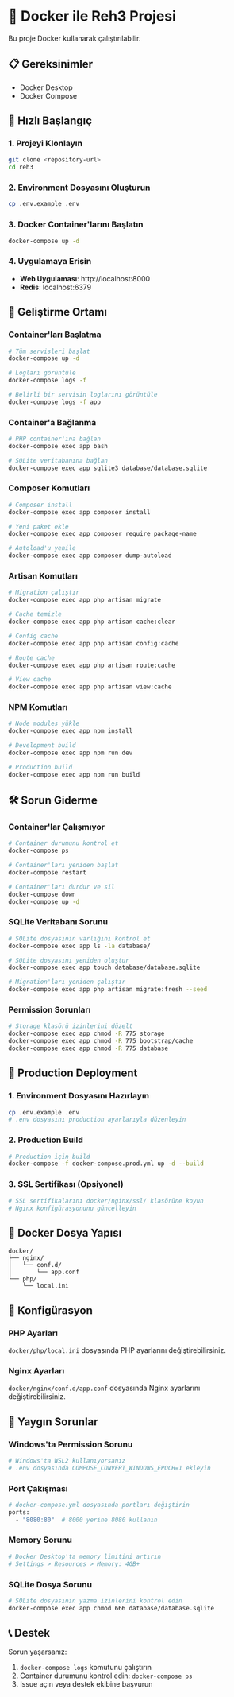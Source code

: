 # 🐳 Docker ile Reh3 Projesi

Bu proje Docker kullanarak çalıştırılabilir.

## 📋 Gereksinimler

- Docker Desktop
- Docker Compose

## 🚀 Hızlı Başlangıç

### 1. Projeyi Klonlayın
```bash
git clone <repository-url>
cd reh3
```

### 2. Environment Dosyasını Oluşturun
```bash
cp .env.example .env
```

### 3. Docker Container'larını Başlatın
```bash
docker-compose up -d
```

### 4. Uygulamaya Erişin
- **Web Uygulaması**: http://localhost:8000
- **Redis**: localhost:6379

## 🔧 Geliştirme Ortamı

### Container'ları Başlatma
```bash
# Tüm servisleri başlat
docker-compose up -d

# Logları görüntüle
docker-compose logs -f

# Belirli bir servisin loglarını görüntüle
docker-compose logs -f app
```

### Container'a Bağlanma
```bash
# PHP container'ına bağlan
docker-compose exec app bash

# SQLite veritabanına bağlan
docker-compose exec app sqlite3 database/database.sqlite
```

### Composer Komutları
```bash
# Composer install
docker-compose exec app composer install

# Yeni paket ekle
docker-compose exec app composer require package-name

# Autoload'u yenile
docker-compose exec app composer dump-autoload
```

### Artisan Komutları
```bash
# Migration çalıştır
docker-compose exec app php artisan migrate

# Cache temizle
docker-compose exec app php artisan cache:clear

# Config cache
docker-compose exec app php artisan config:cache

# Route cache
docker-compose exec app php artisan route:cache

# View cache
docker-compose exec app php artisan view:cache
```

### NPM Komutları
```bash
# Node modules yükle
docker-compose exec app npm install

# Development build
docker-compose exec app npm run dev

# Production build
docker-compose exec app npm run build
```

## 🛠️ Sorun Giderme

### Container'lar Çalışmıyor
```bash
# Container durumunu kontrol et
docker-compose ps

# Container'ları yeniden başlat
docker-compose restart

# Container'ları durdur ve sil
docker-compose down
docker-compose up -d
```

### SQLite Veritabanı Sorunu
```bash
# SQLite dosyasının varlığını kontrol et
docker-compose exec app ls -la database/

# SQLite dosyasını yeniden oluştur
docker-compose exec app touch database/database.sqlite

# Migration'ları yeniden çalıştır
docker-compose exec app php artisan migrate:fresh --seed
```

### Permission Sorunları
```bash
# Storage klasörü izinlerini düzelt
docker-compose exec app chmod -R 775 storage
docker-compose exec app chmod -R 775 bootstrap/cache
docker-compose exec app chmod -R 775 database
```

## 🚀 Production Deployment

### 1. Environment Dosyasını Hazırlayın
```bash
cp .env.example .env
# .env dosyasını production ayarlarıyla düzenleyin
```

### 2. Production Build
```bash
# Production için build
docker-compose -f docker-compose.prod.yml up -d --build
```

### 3. SSL Sertifikası (Opsiyonel)
```bash
# SSL sertifikalarını docker/nginx/ssl/ klasörüne koyun
# Nginx konfigürasyonunu güncelleyin
```

## 📁 Docker Dosya Yapısı

```
docker/
├── nginx/
│   └── conf.d/
│       └── app.conf
└── php/
    └── local.ini
```

## 🔧 Konfigürasyon

### PHP Ayarları
`docker/php/local.ini` dosyasında PHP ayarlarını değiştirebilirsiniz.

### Nginx Ayarları
`docker/nginx/conf.d/app.conf` dosyasında Nginx ayarlarını değiştirebilirsiniz.

## 🐛 Yaygın Sorunlar

### Windows'ta Permission Sorunu
```bash
# Windows'ta WSL2 kullanıyorsanız
# .env dosyasında COMPOSE_CONVERT_WINDOWS_EPOCH=1 ekleyin
```

### Port Çakışması
```bash
# docker-compose.yml dosyasında portları değiştirin
ports:
  - "8080:80"  # 8000 yerine 8080 kullanın
```

### Memory Sorunu
```bash
# Docker Desktop'ta memory limitini artırın
# Settings > Resources > Memory: 4GB+
```

### SQLite Dosya Sorunu
```bash
# SQLite dosyasının yazma izinlerini kontrol edin
docker-compose exec app chmod 666 database/database.sqlite
```

## 📞 Destek

Sorun yaşarsanız:
1. `docker-compose logs` komutunu çalıştırın
2. Container durumunu kontrol edin: `docker-compose ps`
3. Issue açın veya destek ekibine başvurun 